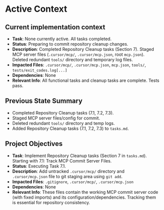 # Active Context

## Current implementation context
- **Task**: None currently active. All tasks completed.
- **Status**: Preparing to commit repository cleanup changes.
- **Description**: Completed Repository Cleanup tasks (Section 7). Staged MCP server files (`.cursor/mcp/`, `.cursor/mcp.json`, root `mcp.json`). Deleted redundant `tools/` directory and temporary log files.
- **Impacted Files**: `.cursor/mcp/`, `.cursor/mcp.json`, `mcp.json`, `tools/`, `tests/exit_codes.log[...]`
- **Dependencies**: None
- **Relevant Info**: All functional tasks and cleanup tasks are complete. Tests pass.

## Previous State Summary
- Completed Repository Cleanup tasks (7.1, 7.2, 7.3).
- Staged MCP server files/config for commit.
- Deleted redundant `tools/` directory and temp logs.
- Added Repository Cleanup tasks (7.1, 7.2, 7.3) to `tasks.md`.

## Project Objectives
- **Task**: Implement Repository Cleanup tasks (Section 7 in `tasks.md`). Starting with 7.1: Track MCP Commit Server Files.
- **Status**: Executing Task 7.1.
- **Description**: Add untracked `.cursor/mcp/` directory and `.cursor/mcp.json` file to git staging area using `git add`.
- **Impacted Files**: `.gitignore`, `.cursor/mcp/`, `.cursor/mcp.json`
- **Dependencies**: None
- **Relevant Info**: These files contain the working MCP commit server code (with fixed imports) and its configuration/dependencies. Tracking them is essential for repository consistency.